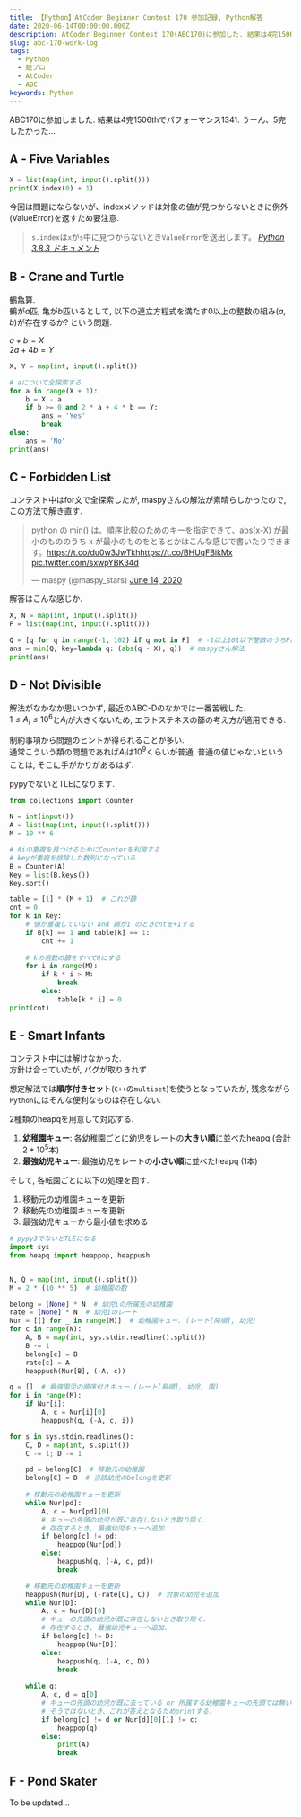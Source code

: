```yaml
---
title: 【Python】AtCoder Beginner Contest 170 参加記録, Python解答
date: 2020-06-14T00:00:00.000Z
description: AtCoder Beginner Contest 170(ABC170)に参加した. 結果は4完1506thでパフォーマンス1341. Pythonによる解答を載せます.
slug: abc-170-work-log
tags: 
  - Python
  - 競プロ
  - AtCoder
  - ABC
keywords: Python
---
```


ABC170に参加しました. 
結果は4完1506thでパフォーマンス1341. うーん、5完したかった... 


## A - Five Variables
```python
X = list(map(int, input().split()))
print(X.index(0) + 1)
```

今回は問題にならないが、indexメソッドは対象の値が見つからないときに例外(ValueError)を返すため要注意.

> `s.index`は`x`が`s`中に見つからないとき`ValueError`を送出します。
> <cite>[Python 3.8.3 ドキュメント](https://docs.python.org/ja/3/library/stdtypes.html#sequence-types-list-tuple-range)</cite>

## B - Crane and Turtle
鶴亀算.  
鶴が$a$匹, 亀が$b$匹いるとして, 以下の連立方程式を満たす0以上の整数の組み$(a, b)$が存在するか? という問題.

$a + b = X$  
$2a + 4b = Y$

```python
X, Y = map(int, input().split())

# aについて全探索する
for a in range(X + 1):
    b = X - a
    if b >= 0 and 2 * a + 4 * b == Y:
        ans = 'Yes'
        break
else:
    ans = 'No'
print(ans)

```

## C - Forbidden List
コンテスト中はfor文で全探索したが, maspyさんの解法が素晴らしかったので, この方法で解き直す.

<blockquote class="twitter-tweet"><p lang="ja" dir="ltr">python の min() は、順序比較のためのキーを指定できて、abs(x-X) が最小のもののうち x が最小のものをとるとかはこんな感じで書いたりできます。<a href="https://t.co/du0w3JwTkh">https://t.co/du0w3JwTkh</a><a href="https://t.co/BHUqFBikMx">https://t.co/BHUqFBikMx</a> <a href="https://t.co/sxwpYBK34d">pic.twitter.com/sxwpYBK34d</a></p>&mdash; maspy (@maspy_stars) <a href="https://twitter.com/maspy_stars/status/1272177884740743169?ref_src=twsrc%5Etfw">June 14, 2020</a></blockquote>


解答はこんな感じか.
```python
X, N = map(int, input().split())
P = list(map(int, input().split()))

Q = [q for q in range(-1, 102) if q not in P]  # -1以上101以下整数のうちPに存在しないもの
ans = min(Q, key=lambda q: (abs(q - X), q))  # maspyさん解法
print(ans)
```

## D - Not Divisible
解法がなかなか思いつかず, 最近のABC-Dのなかでは一番苦戦した.  
$1\leq A_i\leq 10^6$と$A_i$が大きくないため, エラトステネスの篩の考え方が適用できる.

制約事項から問題のヒントが得られることが多い.  
通常こういう類の問題であれば$A_i$は$10^9$くらいが普通. 普通の値じゃないということは, そこに手がかりがあるはず.


pypyでないとTLEになります.
```python
from collections import Counter

N = int(input())
A = list(map(int, input().split()))
M = 10 ** 6

# Aiの重複を見つけるためにCounterを利用する
# keyが重複を排除した数列になっている
B = Counter(A)
Key = list(B.keys())
Key.sort()

table = [1] * (M + 1)  # これが篩
cnt = 0
for k in Key:
    # 値が重複していない and 篩が1 のときcntを+1する
    if B[k] == 1 and table[k] == 1:
        cnt += 1
    
    # kの倍数の篩をすべて0にする
    for i in range(M):
        if k * i > M:
            break
        else:
            table[k * i] = 0
print(cnt)
```

## E - Smart Infants
コンテスト中には解けなかった.  
方針は合っていたが, バグが取りきれず.

想定解法では**順序付きセット**(`C++`の`multiset`)を使うとなっていたが, 残念ながら`Python`にはそんな便利なものは存在しない.

2種類のheapqを用意して対応する.
1. **幼稚園キュー**: 各幼稚園ごとに幼児をレートの**大きい順**に並べたheapq (合計$2*10^5$本)
2. **最強幼児キュー**: 最強幼児をレートの**小さい順**に並べたheapq (1本)


そして, 各転園ごとに以下の処理を回す.
1. 移動元の幼稚園キューを更新
2. 移動先の幼稚園キューを更新
3. 最強幼児キューから最小値を求める

```python
# pypy3でないとTLEになる
import sys
from heapq import heappop, heappush


N, Q = map(int, input().split())
M = 2 * (10 ** 5)  # 幼稚園の数

belong = [None] * N  # 幼児iの所属先の幼稚園
rate = [None] * N  # 幼児iのレート
Nur = [[] for _ in range(M)]  # 幼稚園キュー. (レート[降順], 幼児)
for c in range(N):
    A, B = map(int, sys.stdin.readline().split())
    B -= 1
    belong[c] = B
    rate[c] = A
    heappush(Nur[B], (-A, c))

q = []  # 最強園児の順序付きキュー.(レート[昇順], 幼児, 園)
for i in range(M):
    if Nur[i]:
        A, c = Nur[i][0]
        heappush(q, (-A, c, i))

for s in sys.stdin.readlines():
    C, D = map(int, s.split())
    C -= 1; D -= 1

    pd = belong[C]  # 移動元の幼稚園
    belong[C] = D  # 当該幼児のbelongを更新
    
    # 移動元の幼稚園キューを更新
    while Nur[pd]:
        A, c = Nur[pd][0]
        # キューの先頭の幼児が既に存在しないとき取り除く.
        # 存在するとき, 最強幼児キューへ追加.
        if belong[c] != pd:
            heappop(Nur[pd])
        else:
            heappush(q, (-A, c, pd))
            break

    # 移動先の幼稚園キューを更新
    heappush(Nur[D], (-rate[C], C))  # 対象の幼児を追加
    while Nur[D]:
        A, c = Nur[D][0]
        # キューの先頭の幼児が既に存在しないとき取り除く.
        # 存在するとき, 最強幼児キューへ追加.
        if belong[c] != D:  
            heappop(Nur[D])
        else:
            heappush(q, (-A, c, D))
            break
    
    while q:
        A, c, d = q[0]
        # キューの先頭の幼児が既に去っている or 所属する幼稚園キューの先頭では無い とき取り除く.
        # そうではないとき、これが答えとなるためprintする.
        if belong[c] != d or Nur[d][0][1] != c:
            heappop(q)
        else:
            print(A)
            break
```

## F - Pond Skater
To be updated...